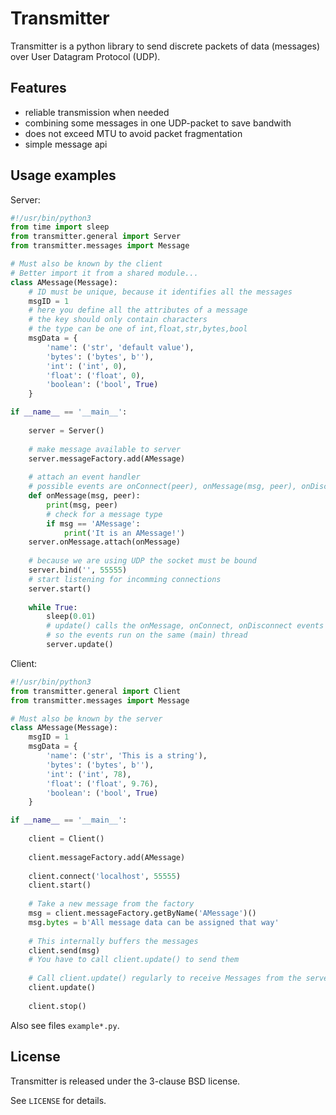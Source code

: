 # Transmitter

Transmitter is a python library to send discrete packets of data (messages) over User Datagram Protocol (UDP).

## Features

* reliable transmission when needed
* combining some messages in one UDP-packet to save bandwith
* does not exceed MTU to avoid packet fragmentation
* simple message api

## Usage examples

Server:

```python
#!/usr/bin/python3
from time import sleep
from transmitter.general import Server
from transmitter.messages import Message

# Must also be known by the client
# Better import it from a shared module...
class AMessage(Message):
    # ID must be unique, because it identifies all the messages
    msgID = 1
    # here you define all the attributes of a message
    # the key should only contain characters
    # the type can be one of int,float,str,bytes,bool
    msgData = {
        'name': ('str', 'default value'),
        'bytes': ('bytes', b''),
        'int': ('int', 0),
        'float': ('float', 0),
        'boolean': ('bool', True)
    }

if __name__ == '__main__':
    
    server = Server()
    
    # make message available to server
    server.messageFactory.add(AMessage)
    
    # attach an event handler
    # possible events are onConnect(peer), onMessage(msg, peer), onDisconnect(peer)
    def onMessage(msg, peer):
        print(msg, peer)
        # check for a message type
        if msg == 'AMessage':
            print('It is an AMessage!')
    server.onMessage.attach(onMessage)
    
    # because we are using UDP the socket must be bound
    server.bind('', 55555)
    # start listening for incomming connections
    server.start()
    
    while True:
        sleep(0.01)
        # update() calls the onMessage, onConnect, onDisconnect events on the server
        # so the events run on the same (main) thread
        server.update()
```

Client:

```python
#!/usr/bin/python3
from transmitter.general import Client
from transmitter.messages import Message

# Must also be known by the server
class AMessage(Message):
    msgID = 1
    msgData = {
        'name': ('str', 'This is a string'),
        'bytes': ('bytes', b''),
        'int': ('int', 78),
        'float': ('float', 9.76),
        'boolean': ('bool', True)
    }

if __name__ == '__main__':
    
    client = Client()
    
    client.messageFactory.add(AMessage)
    
    client.connect('localhost', 55555)
    client.start()
    
    # Take a new message from the factory
    msg = client.messageFactory.getByName('AMessage')()
    msg.bytes = b'All message data can be assigned that way'
    
    # This internally buffers the messages
    client.send(msg)
    # You have to call client.update() to send them
    
    # Call client.update() regularly to receive Messages from the server
    client.update()
    
    client.stop()
```

Also see files `example*.py`.

## License

Transmitter is released under the 3-clause BSD license.

See `LICENSE` for details.
